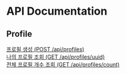# API Documentation

## Profile

[프로필 생성 (POST /api/profiles)](profile/create_profile.md)  
[나의 프로필 조회 (GET /api/profiles/uuid)](profile/get_profile_uuid.md)  
[전체 프로필 개수 조회 (GET /api/profiles/count)](profile/count_profile.md)  

